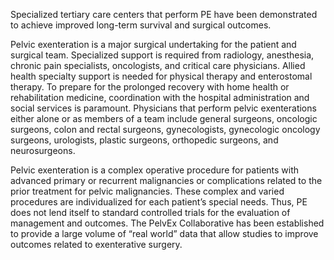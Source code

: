 Specialized tertiary care centers that perform PE have been demonstrated to achieve improved long-term survival and surgical outcomes.

Pelvic exenteration is a major surgical undertaking for the patient and surgical team. Specialized support is required from radiology, anesthesia, chronic pain specialists, oncologists, and critical care physicians. Allied health specialty support is needed for physical therapy and enterostomal therapy. To prepare for the prolonged recovery with home health or rehabilitation medicine, coordination with the hospital administration and social services is paramount. Physicians that perform pelvic exenterations either alone or as members of a team include general surgeons, oncologic surgeons, colon and rectal surgeons, gynecologists, gynecologic oncology surgeons, urologists, plastic surgeons, orthopedic surgeons, and neurosurgeons.

Pelvic exenteration is a complex operative procedure for patients with advanced primary or recurrent malignancies or complications related to the prior treatment for pelvic malignancies. These complex and varied procedures are individualized for each patient’s special needs. Thus, PE does not lend itself to standard controlled trials for the evaluation of management and outcomes. The PelvEx Collaborative has been established to provide a large volume of “real world” data that allow studies to improve outcomes related to exenterative surgery.